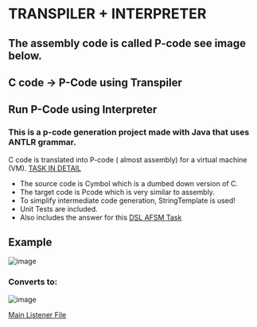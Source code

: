 # TRANSPILER + INTERPRETER
## The assembly code is called P-code see image below.
## C code -> P-Code   using Transpiler
## Run P-Code           using Interpreter
### This is a p-code generation project made with Java that uses ANTLR grammar. 
C code is translated into P-code ( almost assembly) for a virtual machine (VM).
[TASK IN DETAIL](https://github.com/parasxdhikari/CompilerC/blob/main/CompilerQuestion.md)
- The source code is Cymbol which is a dumbed down version of C.
- The target code is Pcode which is very similar to assembly.
- To simplify intermediate code generation, StringTemplate is used!
- Unit Tests are included.
- Also includes the answer for this [DSL AFSM Task](https://github.com/parasxdhikari/CompilerC/blob/main/DSLAutomaten.md) 
  
## Example
![image](https://github.com/parasxdhikari/CompilerC/assets/88732757/031430e7-dcd6-495f-a8b5-cfbca188f001)

### Converts to:
![image](https://github.com/parasxdhikari/CompilerC/assets/88732757/165f3516-ae95-414f-b175-4af15596d110)

[Main Listener File](https://github.com/parasxdhikari/CompilerC/blob/main/src/main/java/zwischencode/Listener.java)
